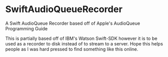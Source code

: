 # SwiftAudioQueueRecorder
A Swift AudioQueue Recorder based off of Apple's AudioQueue Programming Guide

This is partially based off of IBM's Watson Swift-SDK however it is to be used as a recorder to disk instead of to stream to a server.
Hope this helps people as I was hard pressed to find something like this online. 
